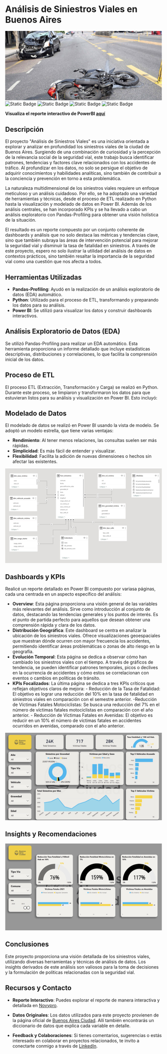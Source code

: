 # Análisis de Siniestros Viales en Buenos Aires

![siniestro](images/siniestro-viales-3.jpg)
![Static Badge](https://img.shields.io/badge/Python-gray?style=flat&logo=python)
![Static Badge](https://img.shields.io/badge/-Pandas-gray?style=flat&logo=pandas)
![Static Badge](https://img.shields.io/badge/Numpy-gray?style=flat&logo=Numpy)
![Static Badge](https://img.shields.io/badge/PowerBI-gray?style=flat&logo=PowerBI)

**Visualiza el reporte interactivo de PowerBI [aquí]()**

## Descripción

El proyecto "Análisis de Siniestros Viales" es una iniciativa orientada a explorar y analizar en profundidad los siniestros viales de la ciudad de Buenos Aires. Surgiendo de una combinación de curiosidad y la percepción de la relevancia social de la seguridad vial, este trabajo busca identificar patrones, tendencias y factores clave relacionados con los accidentes de tráfico. Al profundizar en los datos, no solo se persigue el objetivo de adquirir conocimientos y habilidades analíticas, sino también de contribuir a la conciencia y prevención en torno a esta problemática.

La naturaleza multidimensional de los siniestros viales requiere un enfoque meticuloso y un análisis cuidadoso. Por ello, se ha adoptado una variedad de herramientas y técnicas, desde el proceso de ETL realizado en Python hasta la visualización y modelado de datos en Power BI. Además de los análisis centrales, se han incorporado KPIs y se ha llevado a cabo un análisis exploratorio con Pandas-Profiling para obtener una visión holística de la situación.

El resultado es un reporte compuesto por un conjunto coherente de dashboards y análisis que no solo destaca las métricas y tendencias clave, sino que también subraya las áreas de intervención potencial para mejorar la seguridad vial y disminuir la tasa de fatalidad en siniestros. A través de este proyecto, espero no solo ilustrar la utilidad del análisis de datos en contextos prácticos, sino también resaltar la importancia de la seguridad vial como una cuestión que nos afecta a todos.

## Herramientas Utilizadas

- **Pandas-Profiling**: Ayudó en la realización de un análisis exploratorio de datos (EDA) automático.
- **Python**: Utilizado para el proceso de ETL, transformando y preparando los datos para su análisis.
- **Power BI**: Se utilizó para visualizar los datos y construir dashboards interactivos.

## Análisis Exploratorio de Datos (EDA)

Se utilizó Pandas-Profiling para realizar un EDA automático. Esta herramienta proporciona un informe detallado que incluye estadísticas descriptivas, distribuciones y correlaciones, lo que facilita la comprensión inicial de los datos.

## Proceso de ETL

El proceso ETL (Extracción, Transformación y Carga) se realizó en Python. Durante este proceso, se limpiaron y transformaron los datos para que estuvieran listos para su análisis y visualización en Power BI. Esto incluyó:


## Modelado de Datos

El modelado de datos se realizó en Power BI usando la vista de modelo. Se adoptó un modelo estrella, que tiene varias ventajas:

- **Rendimiento**: Al tener menos relaciones, las consultas suelen ser más rápidas.
- **Simplicidad**: Es más fácil de entender y visualizar.
- **Flexibilidad**: Facilita la adición de nuevas dimensiones o hechos sin afectar las existentes.

![model](images/data-model.jpeg)

## Dashboards y KPIs

Realicé un reporte detallado en Power BI compuesto por variasa páginas, cada una centrada en un aspecto específico del análisis:

- **Overview**: Esta página proporciona una visión general de las variables más relevantes del análisis. Sirve como introducción al conjunto de datos, destacando las tendencias generales y los puntos de interés. Es el punto de partida perfecto para aquellos que desean obtener una comprensión rápida y clara de los datos.
- **Distribución Geográfica**: Este dashboard se centra en analizar la ubicación de los siniestros viales. Ofrece visualizaciones geoespaciales que muestran dónde ocurren con mayor frecuencia los accidentes, permitiendo identificar áreas problemáticas o zonas de alto riesgo en la geografía.
- **Evolución Temporal**: Esta página se dedica a observar cómo han cambiado los siniestros viales con el tiempo. A través de gráficos de tendencia, se pueden identificar patrones temporales, picos o declives en la ocurrencia de accidentes y cómo estos se correlacionan con eventos o cambios en políticas de tránsito.
- **KPIs Focalizados**: La última página se dedica a tres KPIs críticos que reflejan objetivos claros de mejora:
        - Reducción de la Tasa de Fatalidad: El objetivo es lograr una reducción del 10% en la tasa de fatalidad en siniestros viales en comparación con el semestre anterior.
        -Reducción de Víctimas Fatales Motociclistas: Se busca una reducción del 7% en el número de víctimas fatales motociclistas en comparación con el año anterior.
        - Reducción de Víctimas Fatales en Avenidas: El objetivo es reducir en un 10% el número de víctimas fatales en accidentes ocurridos en avenidas, comparado con el año anterior. 

![overview](images/overview.jpeg)


## Insights y Recomendaciones

![kpis](images/kpis.jpeg)

## Conclusiones

Este proyecto proporciona una visión detallada de los siniestros viales, utilizando diversas herramientas y técnicas de análisis de datos. Los insights derivados de este análisis son valiosos para la toma de decisiones y la formulación de políticas relacionadas con la seguridad vial.

## Recursos y Contacto

- **Reporte Interactivo**: Puedes explorar el reporte de manera interactiva y detallada en [Novypro](<enlace_novypro_aquí>).

- **Datos Originales**: Los datos utilizados para este proyecto provienen de la página oficial de [Buenos Aires Ciudad](https://data.buenosaires.gob.ar/dataset/victimas-siniestros-viales). Allí también encontrarás un diccionario de datos que explica cada variable en detalle.

- **Feedback y Colaboraciones**: Si tienes comentarios, sugerencias o estás interesado en colaborar en proyectos relacionados, te invito a conectarte conmigo a través de [LinkedIn](https://www.linkedin.com/in/kimberly-negrette/).
